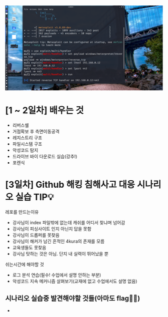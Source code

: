   
![title](msfconsole.png)

# [1 ~ 2일차] 배우는 것  
- 리버스쉘  
- 거점확보 후 측면이동공격  
- 레지스트리 구조  
- 파일시스템 구조   
- 악성코드 탐지  
- 드라이브 바이 다운로드 실습(강추!)  
- 포렌식  
  
# [3일차] Github 해킹 침해사고 대응 시나리오 실습 TIP💡  
 레포를 만드는이유  
- 강사님이 index 파일밖에 없는데 캐쉬를 어디서 찾냐며 넘어감   
- 강사님이 피싱사이트 인지 아닌지 답을 못함  
- 강사님이 드롭퍼를 못찾음  
- 강사님이 해커가 남긴 흔적인 4kura의 존재를 모름  
- 교육생들도 못찾음  
- 강사님 탓하는 것은 아님. 단지 내 실력이 뛰어났을 뿐  
  
 쉬는시간에 해야할 것  
- 로그 분석 연습(필수! 수업에서 설명 안하는 부분)  
- 악성코드 지속 메커니즘 살펴보기(교재에 없고 수업에서도 설명 없음)
  
 시나리오 실습중 발견해야할 것들(아마도 flag🏴‍☠️)  
-   
- 
